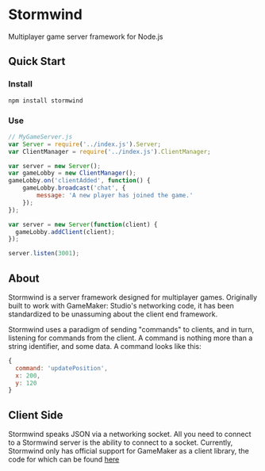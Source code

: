 # Stormwind
Multiplayer game server framework for Node.js

## Quick Start

### Install
`npm install stormwind`

### Use
```JavaScript
// MyGameServer.js
var Server = require('../index.js').Server;
var ClientManager = require('../index.js').ClientManager;

var server = new Server();
var gameLobby = new ClientManager();
gameLobby.on('clientAdded', function() {
    gameLobby.broadcast('chat', {
        message: 'A new player has joined the game.'
    });
});

var server = new Server(function(client) {
  gameLobby.addClient(client);
});

server.listen(3001);
```

## About

Stormwind is a server framework designed for multiplayer games. Originally built to work
with GameMaker: Studio's networking code, it has been standardized to be unassuming about
the client end framework.

Stormwind uses a paradigm of sending "commands" to clients, and in turn, listening for
commands from the client. A command is nothing more than a string identifier, and some
data. A command looks like this:

```JavaScript
{
  command: 'updatePosition',
  x: 200,
  y: 120
}
```

## Client Side

Stormwind speaks JSON via a networking socket. All you need to connect to a Stormwind server
is the ability to connect to a socket. Currently, Stormwind only has official support for
GameMaker as a client library, the code for which can be found
[here](https://github.com/twisterghost/stormwind-gm)
